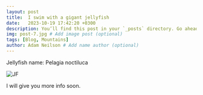 ```yaml
---
layout: post
title:  I swim with a gigant jellyfish
date:   2023-10-19 17:42:20 +0300
description: You’ll find this post in your `_posts` directory. Go ahead and edit it and re-build the site to see your changes. # Add post description (optional)
img: post-7.jpg # Add image post (optional)
tags: [Blog, Mountains]
author: Adam Neilson # Add name author (optional)
---
```

Jellyfish name: Pelagia noctiluca

![JF]({{site.baseurl}}/assets/img/jellyfish.jpg)

I will give you more info soon.
